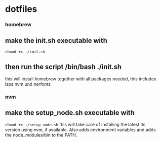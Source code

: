 # dotfiles
### homebrew
## make the init.sh executable with 
```chmod +x ./init.sh```
## then run the script /bin/bash ./init.sh
this will install homebrew together with all packages needed, this includes lsps nvm und nerfonts
### nvm
## make the setup_node.sh executable with
```chmod +x ./setup_node.sh```
this will take care of installing the latest lts version using nvm, if available. Also adds environment variables and adds the node_modules/bin to the PATH.
